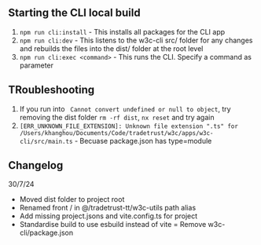 ## Starting the CLI local build 
1. `npm run cli:install` - This installs all packages for the CLI app
2. `npm run cli:dev` - This listens to the w3c-cli src/ folder for any changes and rebuilds the files into the dist/ folder at the root level
3. `npm run cli:exec <command>` - This runs the CLI. Specify a command as parameter



## TRoubleshooting
1. If you run into ` Cannot convert undefined or null to object`, try removing the dist folder `rm -rf dist`, `nx reset` and try again
2. `[ERR_UNKNOWN_FILE_EXTENSION]: Unknown file extension ".ts" for /Users/khanghou/Documents/Code/tradetrust/w3c/apps/w3c-cli/src/main.ts` - Becuase package.json has type=module

## Changelog
30/7/24
- Moved dist folder to project root
- Renamed front / in @/tradetrust-tt/w3c-utils path alias
- Add missing project.jsons and vite.config.ts for project
- Standardise build to use esbuild instead of vite
= Remove w3c-cli/package.json